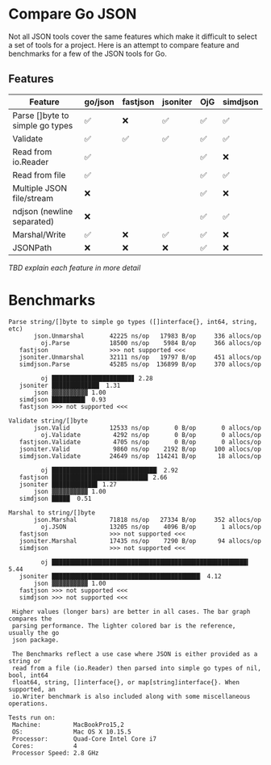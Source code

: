# Compare Go JSON

Not all JSON tools cover the same features which make it difficult to
select a set of tools for a project. Here is an attempt to compare
feature and benchmarks for a few of the JSON tools for Go.

## Features

| Feature                         | go/json            | fastjson           | jsoniter           | OjG                | simdjson           |
| ------------------------------- | ------------------ | ------------------ | ------------------ | ------------------ | ------------------ |
| Parse []byte to simple go types | :white_check_mark: | :x:                | :white_check_mark: | :white_check_mark: | :white_check_mark: |
| Validate                        | :white_check_mark: | :white_check_mark: | :white_check_mark: | :white_check_mark: | :white_check_mark: |
| Read from io.Reader             | :white_check_mark: |                    |                    | :white_check_mark: | :x:                |
| Read from file                  | :white_check_mark: |                    |                    | :white_check_mark: | :white_check_mark: |
| Multiple JSON file/stream       | :x:                |                    |                    | :white_check_mark: | :x:                |
| ndjson (newline separated)      | :x:                |                    |                    | :white_check_mark: | :white_check_mark: |
| Marshal/Write                   | :white_check_mark: | :x:                | :white_check_mark: | :white_check_mark: | :x:                |
| JSONPath                        | :x:                | :x:                | :x:                | :white_check_mark: | :x:                |

_TBD explain each feature in more detail_

# Benchmarks

```
Parse string/[]byte to simple go types ([]interface{}, int64, string, etc)
       json.Unmarshal       42225 ns/op   17983 B/op     336 allocs/op
         oj.Parse           18500 ns/op    5984 B/op     366 allocs/op
   fastjson                 >>> not supported <<<
   jsoniter.Unmarshal       32111 ns/op   19797 B/op     451 allocs/op
   simdjson.Parse           45285 ns/op  136899 B/op     370 allocs/op

         oj ██████████████████████▊ 2.28
   jsoniter █████████████▏ 1.31
       json ▓▓▓▓▓▓▓▓▓▓ 1.00
   simdjson █████████▎ 0.93
   fastjson >>> not supported <<<

Validate string/[]byte
       json.Valid           12533 ns/op       0 B/op       0 allocs/op
         oj.Validate         4292 ns/op       0 B/op       0 allocs/op
   fastjson.Validate         4705 ns/op       0 B/op       0 allocs/op
   jsoniter.Valid            9860 ns/op    2192 B/op     100 allocs/op
   simdjson.Validate        24649 ns/op  114241 B/op      18 allocs/op

         oj █████████████████████████████▏ 2.92
   fastjson ██████████████████████████▋ 2.66
   jsoniter ████████████▋ 1.27
       json ▓▓▓▓▓▓▓▓▓▓ 1.00
   simdjson █████  0.51

Marshal to string/[]byte
       json.Marshal         71818 ns/op   27334 B/op     352 allocs/op
         oj.JSON            13205 ns/op    4096 B/op       1 allocs/op
   fastjson                 >>> not supported <<<
   jsoniter.Marshal         17435 ns/op    7290 B/op      94 allocs/op
   simdjson                 >>> not supported <<<

         oj ██████████████████████████████████████████████████████▍ 5.44
   jsoniter █████████████████████████████████████████▏ 4.12
       json ▓▓▓▓▓▓▓▓▓▓ 1.00
   fastjson >>> not supported <<<
   simdjson >>> not supported <<<

 Higher values (longer bars) are better in all cases. The bar graph compares the
 parsing performance. The lighter colored bar is the reference, usually the go
 json package.

 The Benchmarks reflect a use case where JSON is either provided as a string or
 read from a file (io.Reader) then parsed into simple go types of nil, bool, int64
 float64, string, []interface{}, or map[string]interface{}. When supported, an
 io.Writer benchmark is also included along with some miscellaneous operations.

Tests run on:
 Machine:         MacBookPro15,2
 OS:              Mac OS X 10.15.5
 Processor:       Quad-Core Intel Core i7
 Cores:           4
 Processor Speed: 2.8 GHz
```
